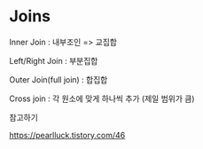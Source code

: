 # Joins



Inner Join : 내부조인 => 교집합

Left/Right Join : 부분집합

Outer Join(full join) : 합집합

Cross join : 각 원소에 맞게 하나씩 추가 (제일 범위가 큼)



참고하기

https://pearlluck.tistory.com/46



